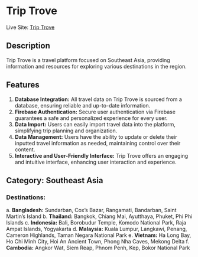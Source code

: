 # Trip Trove

Live Site: [Trip Trove](https://trip-trove-1d68d.web.app/)

## Description
Trip Trove is a travel platform focused on Southeast Asia, providing information and resources for exploring various destinations in the region.

## Features
1. **Database Integration:** All travel data on Trip Trove is sourced from a database, ensuring reliable and up-to-date information.
2. **Firebase Authentication:** Secure user authentication via Firebase guarantees a safe and personalized experience for every user.
3. **Data Import:** Users can easily import travel data into the platform, simplifying trip planning and organization.
4. **Data Management:** Users have the ability to update or delete their inputted travel information as needed, maintaining control over their content.
5. **Interactive and User-Friendly Interface:** Trip Trove offers an engaging and intuitive interface, enhancing user interaction and experience.

## Category: Southeast Asia
### Destinations:
a. **Bangladesh:** Sundarban, Cox’s Bazar, Rangamati, Bandarban, Saint Martin’s Island
b. **Thailand:** Bangkok, Chiang Mai, Ayutthaya, Phuket, Phi Phi Islands
c. **Indonesia:** Bali, Borobudur Temple, Komodo National Park, Raja Ampat Islands, Yogyakarta
d. **Malaysia:** Kuala Lumpur, Langkawi, Penang, Cameron Highlands, Taman Negara National Park
e. **Vietnam:** Ha Long Bay, Ho Chi Minh City, Hoi An Ancient Town, Phong Nha Caves, Mekong Delta
f. **Cambodia:** Angkor Wat, Siem Reap, Phnom Penh, Kep, Bokor National Park

